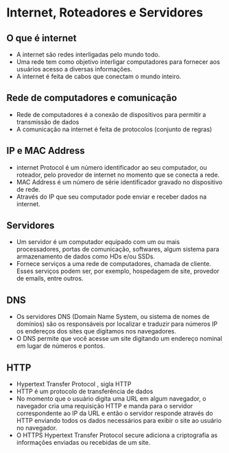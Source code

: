 # Internet, Roteadores e Servidores

##  O que é internet 

- A internet são redes interligadas pelo mundo todo.
- Uma rede tem como objetivo interligar computadores para fornecer aos usuários acesso a diversas informações.
- A internet é feita de cabos que conectam o mundo inteiro.

## Rede de computadores e comunicação 

- Rede de computadores é a conexão de dispositivos para permitir a transmissão de dados
- A comunicação na internet é feita de protocolos (conjunto de regras)

## IP e MAC Address

- internet Protocol é um número identificador ao seu computador, ou roteador, pelo provedor de internet no momento que se conecta a rede.
- MAC Address é um número de série identificador gravado no dispositivo de rede.
- Através do IP que seu computador pode enviar e receber dados na internet.

## Servidores 

- Um servidor é um computador equipado com um ou mais processadores, portas de comunicação, softwares, algum sistema para armazenamento de dados como HDs e/ou SSDs.
- Fornece serviços a uma rede de computadores, chamada de cliente. Esses serviços podem ser,  por exemplo, hospedagem de site, provedor de emails, entre outros.

## DNS

- Os servidores DNS (Domain Name System, ou sistema de nomes de domínios) são os responsáveis por localizar e traduzir para números IP os endereços dos sites que digitamos nos navegadores.
- O DNS permite que você acesse um site digitando um endereço nominal em lugar de números e pontos.

## HTTP

- Hypertext Transfer Protocol , sigla HTTP
- HTTP é um protocolo de transferência de dados
- No momento que o usuário digita uma URL em algum navegador, o navegador cria uma requisição HTTP e manda para o servidor correspondente ao IP da URL e então o servidor responde através do HTTP enviando todos os dados necessários para exibir o site ao usuário no navegador.
- O HTTPS Hypertext Transfer Protocol secure adiciona a criptografia as informações enviadas ou recebidas de um site.